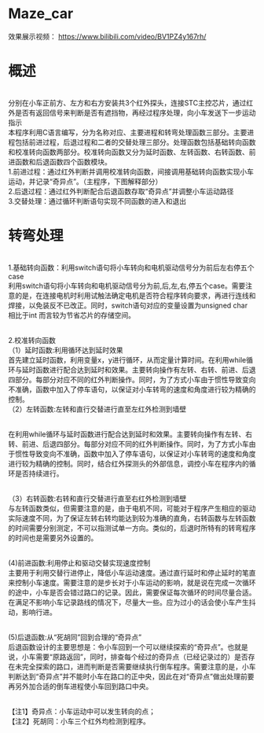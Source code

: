 # Maze_car
效果展示视频：
https://www.bilibili.com/video/BV1PZ4y167rh/

# 概述
<Br/>分别在小车正前方、左方和右方安装共3个红外探头，连接STC主控芯片，通过红外是否有返回信号来判断是否有遮挡物，再经过程序处理，向小车发送下一步运动指示
<Br/>本程序利用C语言编写，分为名称对应、主要进程和转弯处理函数三部分。主要进程包括前进过程，后退过程和二者的交替处理三部分。处理函数包括基础转向函数和校准转向函数两部分。校准转向函数又分为延时函数、左转函数、右转函数、前进函数和后退函数四个函数模块。
<Br/>1.前进过程：通过红外判断并调用校准转向函数，间接调用基础转向函数实现小车运动，并记录“奇异点”。（主程序，下图解释部分）
<Br/>2.后退过程：通过红外判断配合后退函数存取“奇异点”并调整小车运动路径
<Br/>3.交替处理：通过循环判断语句实现不同函数的进入和退出

# 转弯处理
<Br/>1.基础转向函数：利用switch语句将小车转向和电机驱动信号分为前后左右停五个case
<Br/>利用switch语句将小车转向和电机驱动信号分为前,后,左,右,停五个case。需要注意的是，在连接电机时利用试触法确定电机是否符合程序转向要求，再进行连线和焊接，以免装反不已改正。同时，switch语句对应的变量设置为unsigned char 相比于int 而言较为节省芯片的存储空间。

<Br/>2.校准转向函数
<Br/>（1）延时函数:利用循环达到延时效果
<Br/>首先建立延时函数，利用变量x，y进行循环，从而定量计算时间。在利用while循环与延时函数进行配合达到延时和效果。主要转向操作有左转、右转、前进、后退四部分。每部分对应不同的红外判断操作。同时，为了方式小车由于惯性导致变向不准确，函数中加入了停车语句，以保证对小车转弯的速度和角度进行较为精确的控制。
<Br/>（2）左转函数:左转和直行交替进行直至左红外检测到墙壁

<Br/>在利用while循环与延时函数进行配合达到延时和效果。主要转向操作有左转、右转、前进、后退四部分。每部分对应不同的红外判断操作。同时，为了方式小车由于惯性导致变向不准确，函数中加入了停车语句，以保证对小车转弯的速度和角度进行较为精确的控制。同时，结合红外探测头的外部信息，调控小车在程序内的循环是否持续进行。

<Br/>（3）右转函数:右转和直行交替进行直至右红外检测到墙壁
<Br/>与左转函数类似，但需要注意的是，由于电机不同，可能对于程序产生相应的驱动实际速度不同，为了保证左转右转均能达到较为准确的直角，右转函数与左转函数的时间需要分别测定，不可以指测试单一方向。类似的，后退时所特有的转弯程序的时间也是需要另外设置的。

<Br/>(4)前进函数:利用停止和驱动交替实现速度控制
<Br/>主要用于利用交替行进停止，降低小车运动速度。通过直行延时和停止延时的笔直来控制小车速度。需要注意的是步长对于小车运动的影响，就是说在完成一次循环的途中，小车是否会错过路口的记录。因此，需要保证每次循环的时间尽量合适。在满足不影响小车记录路线的情况下，尽量大一些。应为过小的话会使小车产生抖动，影响行进。

<Br/>(5)后退函数:从“死胡同”回到合理的“奇异点”
<Br/>后退函数设计的主要思想是：令小车回到一个可以继续探索的“奇异点”。也就是说，小车需要“原路返回”，同时，排查每个经过的奇异点（已经记录过的）是否存在未完全探索的路口，进而判断是否需要继续执行倒车程序。需要注意的是，小车判断达到“奇异点”并不能时小车在路口的正中央，因此在对“奇异点”做出处理前要再另外加合适的倒车进程使小车回到路口中央。

<Br/>【注1】奇异点：小车运动中可以发生转向的点；
<Br/>【注2】死胡同：小车三个红外均检测到程序。
